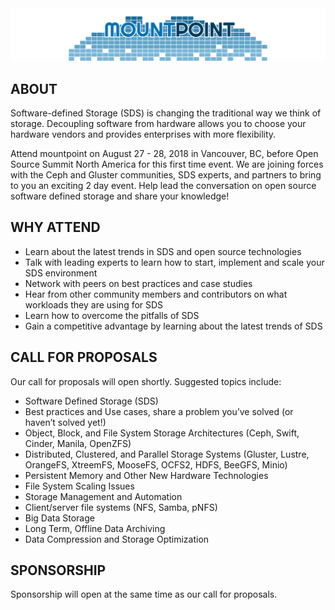 <link rel="stylesheet" href="style.css">

<img src="images/logo.svg" id="logo" alt="Mountpoint" />

## ABOUT
Software-defined Storage (SDS) is changing the traditional way we think of storage. Decoupling software from hardware allows you to choose your hardware vendors and provides enterprises with more flexibility. 

Attend mountpoint on August 27 - 28, 2018 in Vancouver, BC, before Open Source Summit North America for this first time event. We are joining forces with the Ceph and Gluster communities, SDS experts, and partners to bring to you an exciting 2 day event. Help lead the conversation on open source software defined storage and share your knowledge! 

## WHY ATTEND
- Learn about the latest trends in SDS and open source technologies
- Talk with leading experts to learn how to start, implement and scale your SDS environment
- Network with peers on best practices and case studies 
- Hear from other community members and contributors on what workloads they are using for SDS
- Learn how to overcome the pitfalls of SDS 
- Gain a competitive advantage by learning about the latest trends of SDS 

## CALL FOR PROPOSALS 
Our call for proposals will open shortly.
Suggested topics include:
- Software Defined Storage (SDS)
- Best practices and Use cases, share a problem you’ve solved (or haven’t solved yet!)
- Object, Block, and File System Storage Architectures (Ceph, Swift, Cinder, Manila, OpenZFS)
- Distributed, Clustered, and Parallel Storage Systems (Gluster, Lustre, OrangeFS, XtreemFS, MooseFS, OCFS2, HDFS, BeeGFS, Minio)
- Persistent Memory and Other New Hardware Technologies
- File System Scaling Issues
- Storage Management and Automation
- Client/server file systems (NFS, Samba, pNFS)
- Big Data Storage
- Long Term, Offline Data Archiving
- Data Compression and Storage Optimization

## SPONSORSHIP
Sponsorship will open at the same time as our call for proposals. 

